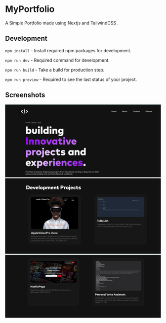 # MyPortfolio
 A Simple Portfolio made using Nextjs and TailwindCSS .
 
## Development

`npm install` - Install required npm packages for development.

`npm run dev` - Required command for development.

`npm run build` - Take a build for production step.

`npm run preview` - Required to see the last status of your project.
## Screenshots
![First Page](firstp.png)
![Second Page](secondp.png)
![Third Page](thirdp.png)

